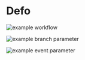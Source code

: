 # Defo
![example workflow](https://github.com/Dillon86/Defo/actions/workflows/main.yml/badge.svg)

![example branch parameter](https://github.com/Dillon86/Defo/actions/workflows/main.yml/badge.svg?branch=master)

![example event parameter](https://github.com/Dillon86/Defo/actions/workflows/main-package.yml/badge.svg?event=pull_request)
